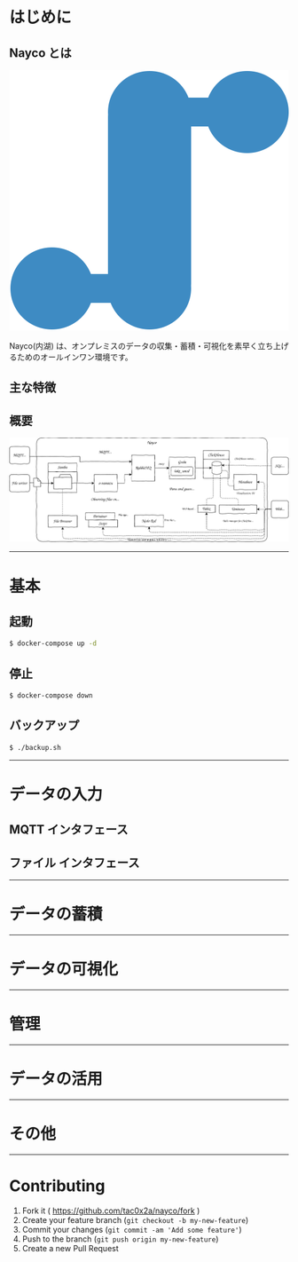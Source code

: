# はじめに
## Nayco とは
[![nayco](/doc/img/nayco.svg)](https://github.com/tac0x2a/nayco)

Nayco(内湖) は、オンプレミスのデータの収集・蓄積・可視化を素早く立ち上げるためのオールインワン環境です。

## 主な特徴


## 概要
![overview](/doc/img/overview.drawio.svg)

-------------------------------------------------
# 基本

## 起動
```sh
$ docker-compose up -d
```

 ## 停止
```sh
$ docker-compose down
```

## バックアップ
```sh
$ ./backup.sh
```


-------------------------------------------------
# データの入力
## MQTT インタフェース
## ファイル インタフェース

-------------------------------------------------
# データの蓄積

-------------------------------------------------
# データの可視化

-------------------------------------------------
# 管理

-------------------------------------------------
# データの活用

-------------------------------------------------
# その他

-------------------------------------------------
# Contributing
1. Fork it ( https://github.com/tac0x2a/nayco/fork )
2. Create your feature branch (`git checkout -b my-new-feature`)
3. Commit your changes (`git commit -am 'Add some feature'`)
4. Push to the branch (`git push origin my-new-feature`)
5. Create a new Pull Request
